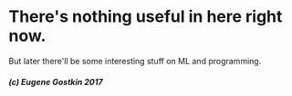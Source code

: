 # There's nothing useful in here right now.
But later there'll be some interesting stuff on ML and programming.


#### _(c) Eugene Gostkin 2017_
